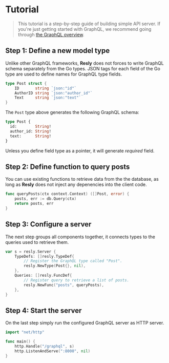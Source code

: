 # Tutorial

> This tutorial is a step-by-step guide of building simple API server. If you're
> just getting started with GraphQL, we recommend going through [the GraphQL overview](https://graphql.org/learn).

## Step 1: Define a new model type

Unlike other GraphQL frameworks, <b>Resly</b> does not forces to write GraphQL
schema separately from the Go types. JSON tags for each field of the Go type are
used to define names for GraphQL type fields.

```go
type Post struct {
    ID       string `json:"id"`
    AuthorID string `json:"author_id"`
    Text     string `json:"text"`
}
```

The `Post` type above generates the following GraphQL schema:
```graphql
type Post {
  id:        String!
  author_id: String!
  text:      String!
}
```

Unless you define field type as a pointer, it will generate _required_ field.

## Step 2: Define function to query posts

You can use existing functions to retrieve data from the the database, as long
as <b>Resly</b> does not inject any depenencies into the client code.

```go
func queryPosts(ctx context.Context) ([]Post, error) {
    posts, err := db.Query(ctx)
    return posts, err
}
```

## Step 3: Configure a server

The next step groups all components together, it connects types to the queries
used to retrieve them.

```go
var s = resly.Server {
    TypeDefs: []resly.TypeDef{
        // Register the GraphQL type called "Post".
        resly.NewType(Post{}, nil),
    },
    Queries: []resly.FuncDef{
        // Register query to retrieve a list of posts.
        resly.NewFunc("posts", queryPosts),
    },
}
```

## Step 4: Start the server

On the last step simply run the configured GraphQL server as HTTP server.

```go
import "net/http"

func main() {
    http.Handle("/graphql", s)
    http.ListenAndServe(":8000", nil)
}
```
